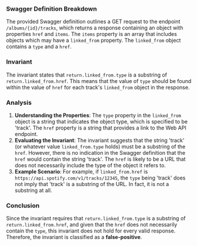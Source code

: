 ### Swagger Definition Breakdown
The provided Swagger definition outlines a GET request to the endpoint `/albums/{id}/tracks`, which returns a response containing an object with properties `href` and `items`. The `items` property is an array that includes objects which may have a `linked_from` property. The `linked_from` object contains a `type` and a `href`.

### Invariant
The invariant states that `return.linked_from.type` is a substring of `return.linked_from.href`. This means that the value of `type` should be found within the value of `href` for each track's `linked_from` object in the response.

### Analysis
1. **Understanding the Properties**: The `type` property in the `linked_from` object is a string that indicates the object type, which is specified to be 'track'. The `href` property is a string that provides a link to the Web API endpoint.
2. **Evaluating the Invariant**: The invariant suggests that the string 'track' (or whatever value `linked_from.type` holds) must be a substring of the `href`. However, there is no indication in the Swagger definition that the `href` would contain the string 'track'. The `href` is likely to be a URL that does not necessarily include the type of the object it refers to.
3. **Example Scenario**: For example, if `linked_from.href` is `https://api.spotify.com/v1/tracks/12345`, the `type` being 'track' does not imply that 'track' is a substring of the URL. In fact, it is not a substring at all.

### Conclusion
Since the invariant requires that `return.linked_from.type` is a substring of `return.linked_from.href`, and given that the `href` does not necessarily contain the `type`, this invariant does not hold for every valid response. Therefore, the invariant is classified as a **false-positive**.
